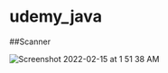 # udemy_java
##Scanner

![Screenshot 2022-02-15 at 1 51 38 AM](https://user-images.githubusercontent.com/78723011/153941659-54062d92-e916-4fb0-9a95-2e1395b3694a.png)
